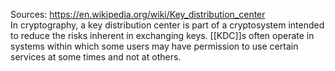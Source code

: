 Sources:
https://en.wikipedia.org/wiki/Key_distribution_center
\
In cryptography, a key distribution center is part of a cryptosystem intended to reduce the risks inherent in exchanging keys. [[KDC]]s often operate in systems within which some users may have permission to use certain services at some times and not at others.

